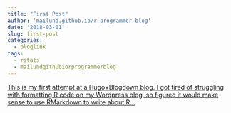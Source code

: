 ```yaml
---
title: "First Post"
author: 'mailund.github.io/r-programmer-blog'
date: '2018-03-01'
slug: first-post
categories:
  - bloglink
tags:
  - rstats
  - mailundgithubiorprogrammerblog
---
```


[This is my first attempt at a Hugo+Blogdown blog. I got tired of struggling with formatting R code on my Wordpress blog, so figured it would make sense to use RMarkdown to write about R...<click to read more>](https://mailund.github.io/r-programmer-blog/2018/03/01/first-post/)

